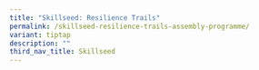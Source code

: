 ```yaml
---
title: "Skillseed: Resilience Trails"
permalink: /skillseed-resilience-trails-assembly-programme/
variant: tiptap
description: ""
third_nav_title: Skillseed
---
```


